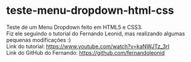# teste-menu-dropdown-html-css
 Teste de um Menu Dropdown feito em HTML5 e CSS3. <br>
 Fiz ele seguindo o tutorial do Fernando Leonid, mas realizando algumas pequenas modificações :) <br>
 Link do tutorial: https://www.youtube.com/watch?v=kaNWJTz_3rI <br>
 Link do GitHub do Fernando: https://github.com/fernandoleonid
